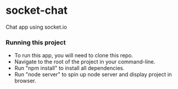 # socket-chat
Chat app using socket.io

### Running this project
- To run this app, you will need to clone this repo.
- Navigate to the root of the project in your command-line.
- Run "npm install" to install all dependencies.
- Run "node server" to spin up node server and display project in browser.
